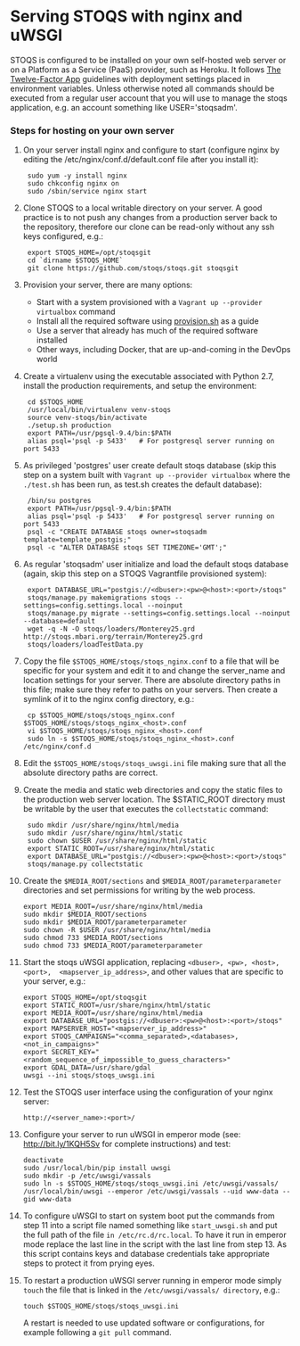 Serving STOQS with nginx and uWSGI
==================================

STOQS is configured to be installed on your own self-hosted web server or on a 
Platform as a Service (PaaS) provider, such as Heroku.  It follows
[The Twelve-Factor App](http://12factor.net/) guidelines with deployment 
settings placed in environment variables.  Unless otherwise noted all commands
should be executed from a regular user account that you will use to manage
the stoqs application, e.g. an account something like USER='stoqsadm'.

### Steps for hosting on your own server

1. On your server install nginx and configure to start (configure nginx
   by editing the /etc/nginx/conf.d/default.conf file after you install it):

        sudo yum -y install nginx
        sudo chkconfig nginx on
        sudo /sbin/service nginx start

2. Clone STOQS to a local writable directory on your server. A good practice
   is to not push any changes from a production server back to the repository,
   therefore our clone can be read-only without any ssh keys configured, e.g.:

        export STOQS_HOME=/opt/stoqsgit
        cd `dirname $STOQS_HOME`
        git clone https://github.com/stoqs/stoqs.git stoqsgit

3. Provision your server, there are many options: 

    * Start with a system provisioned with a `Vagrant up --provider virtualbox` command
    * Install all the required software using [provision.sh](../../provision.sh) as a guide
    * Use a server that already has much of the required software installed
    * Other ways, including Docker, that are up-and-coming in the DevOps world

4. Create a virtualenv using the executable associated with Python 2.7, install 
   the production requirements, and setup the environment:
   
        cd $STOQS_HOME 
        /usr/local/bin/virtualenv venv-stoqs
        source venv-stoqs/bin/activate
        ./setup.sh production
        export PATH=/usr/pgsql-9.4/bin:$PATH
        alias psql='psql -p 5433'   # For postgresql server running on port 5433

5. As privileged 'postgres' user create default stoqs database (skip this step on
   a system built with `Vagrant up --provider virtualbox` where the `./test.sh`
   has been run, as test.sh creates the default database):

        /bin/su postgres
        export PATH=/usr/pgsql-9.4/bin:$PATH
        alias psql='psql -p 5433'   # For postgresql server running on port 5433
        psql -c "CREATE DATABASE stoqs owner=stoqsadm template=template_postgis;"
        psql -c "ALTER DATABASE stoqs SET TIMEZONE='GMT';"

6. As regular 'stoqsadm' user initialize and load the default stoqs database (again,
   skip this step on a STOQS Vagrantfile provisioned system):

        export DATABASE_URL="postgis://<dbuser>:<pw>@<host>:<port>/stoqs"
        stoqs/manage.py makemigrations stoqs --settings=config.settings.local --noinput
        stoqs/manage.py migrate --settings=config.settings.local --noinput --database=default
        wget -q -N -O stoqs/loaders/Monterey25.grd http://stoqs.mbari.org/terrain/Monterey25.grd
        stoqs/loaders/loadTestData.py

7. Copy the file `$STOQS_HOME/stoqs/stoqs_nginx.conf` to a file that will be
   specific for your system and edit it to and change the server_name
   and location settings for your server.  There are absolute directory paths in 
   this file; make sure they refer to paths on your servers.  Then create a
   symlink of it to the nginx config directory, e.g.:

        cp $STOQS_HOME/stoqs/stoqs_nginx.conf $STOQS_HOME/stoqs/stoqs_nginx_<host>.conf
        vi $STOQS_HOME/stoqs/stoqs_nginx_<host>.conf
        sudo ln -s $STOQS_HOME/stoqs/stoqs_nginx_<host>.conf /etc/nginx/conf.d

8. Edit the `$STOQS_HOME/stoqs/stoqs_uwsgi.ini` file making sure that all the 
   absolute directory paths are correct.

9. Create the media and static web directories and copy the static files to the 
   production web server location. The $STATIC_ROOT directory must be writable 
   by the user that executes the `collectstatic` command:

        sudo mkdir /usr/share/nginx/html/media
        sudo mkdir /usr/share/nginx/html/static
        sudo chown $USER /usr/share/nginx/html/static
        export STATIC_ROOT=/usr/share/nginx/html/static
        export DATABASE_URL="postgis://<dbuser>:<pw>@<host>:<port>/stoqs"
        stoqs/manage.py collectstatic

10. Create the `$MEDIA_ROOT/sections` and `$MEDIA_ROOT/parameterparameter`
    directories and set permissions for writing by the web process. 

        export MEDIA_ROOT=/usr/share/nginx/html/media
        sudo mkdir $MEDIA_ROOT/sections
        sudo mkdir $MEDIA_ROOT/parameterparameter
        sudo chown -R $USER /usr/share/nginx/html/media
        sudo chmod 733 $MEDIA_ROOT/sections
        sudo chmod 733 $MEDIA_ROOT/parameterparameter


11. Start the stoqs uWSGI application, replacing `<dbuser>, <pw>, <host>, <port>, 
    <mapserver_ip_address>`, and other values that are specific to your 
    server, e.g.:

        export STOQS_HOME=/opt/stoqsgit
        export STATIC_ROOT=/usr/share/nginx/html/static
        export MEDIA_ROOT=/usr/share/nginx/html/media
        export DATABASE_URL="postgis://<dbuser>:<pw>@<host>:<port>/stoqs"
        export MAPSERVER_HOST="<mapserver_ip_address>"
        export STOQS_CAMPAIGNS="<comma_separated>,<databases>,<not_in_campaigns>"
        export SECRET_KEY="<random_sequence_of_impossible_to_guess_characters>"
        export GDAL_DATA=/usr/share/gdal
        uwsgi --ini stoqs/stoqs_uwsgi.ini

12. Test the STOQS user interface using the configuration of your nginx server:

        http://<server_name>:<port>/

13. Configure your server to run uWSGI in emperor mode (see: http://bit.ly/1KQH5Sv
    for complete instructions) and test:

        deactivate
        sudo /usr/local/bin/pip install uwsgi
        sudo mkdir -p /etc/uwsgi/vassals
        sudo ln -s $STOQS_HOME/stoqs/stoqs_uwsgi.ini /etc/uwsgi/vassals/
        /usr/local/bin/uwsgi --emperor /etc/uwsgi/vassals --uid www-data --gid www-data

14. To configure uWSGI to start on system boot put the commands from step 11 into 
    a script file named something like `start_uwsgi.sh` and put the full path of the file
    `in /etc/rc.d/rc.local`.  To have it run in emperor mode replace the last line 
    in the script with the last line from step 13.  As this script contains keys 
    and database credentials take appropriate steps to protect it from prying eyes.

15. To restart a production uWSGI server running in emperor mode simply `touch`
    the file that is linked in the `/etc/uwsgi/vassals/ directory`, e.g.:

        touch $STOQS_HOME/stoqs/stoqs_uwsgi.ini

    A restart is needed to use updated software or configurations, for example
    following a `git pull` command.

